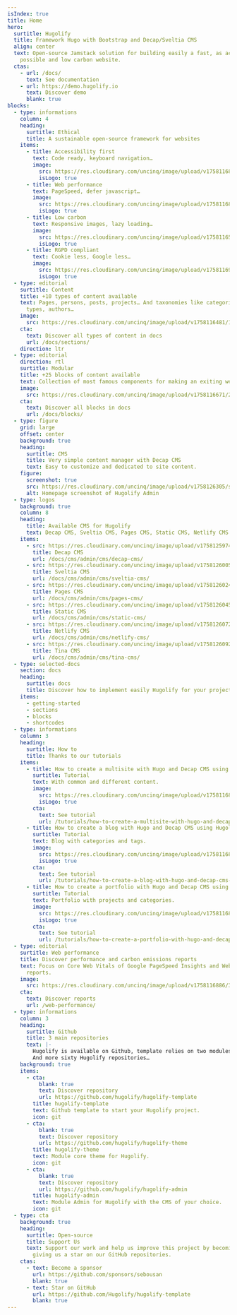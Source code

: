 ```yaml
---
isIndex: true
title: Home
hero:
  surtitle: Hugolify
  title: Framework Hugo with Bootstrap and Decap/Sveltia CMS
  align: center
  text: Open-source Jamstack solution for building easily a fast, as accessible as
    possible and low carbon website.
  ctas:
    - url: /docs/
      text: See documentation
    - url: https://demo.hugolify.io
      text: Discover demo
      blank: true
blocks:
  - type: informations
    column: 4
    heading:
      surtitle: Ethical
      title: A sustainable open-source framework for websites
    items:
      - title: Accessibility first
        text: Code ready, keyboard navigation…
        image:
          src: https://res.cloudinary.com/uncinq/image/upload/v1758116872/342.Take-Care_jzhfyu.svg
          isLogo: true
      - title: Web performance
        text: PageSpeed, defer javascript…
        image:
          src: https://res.cloudinary.com/uncinq/image/upload/v1758116886/384.Up-Trend_d1rcgi.svg
          isLogo: true
      - title: Low carbon
        text: Responsive images, lazy loading…
        image:
          src: https://res.cloudinary.com/uncinq/image/upload/v1758116598/179.Planet_kydicb.svg
          isLogo: true
      - title: RGPD compliant
        text: Cookie less, Google less…
        image:
          src: https://res.cloudinary.com/uncinq/image/upload/v1758116906/403.Lawyer_h8jf76.svg
          isLogo: true
  - type: editorial
    surtitle: Content
    title: +10 types of content available
    text: Pages, persons, posts, projects… And taxonomies like categories, tags,
      types, authors…
    image:
      src: https://res.cloudinary.com/uncinq/image/upload/v1758116481/150.Cubes_llpfto.svg
    cta:
      text: Discover all types of content in docs
      url: /docs/sections/
    direction: ltr
  - type: editorial
    direction: rtl
    surtitle: Modular
    title: +25 blocks of content available
    text: Collection of most famous components for making an exiting website.
    image:
      src: https://res.cloudinary.com/uncinq/image/upload/v1758116671/264.Teaming-Up_tqtwat.svg
    cta:
      text: Discover all blocks in docs
      url: /docs/blocks/
  - type: figure
    grid: large
    offset: center
    background: true
    heading:
      surtitle: CMS
      title: Very simple content manager with Decap CMS
      text: Easy to customize and dedicated to site content.
    figure:
      screenshot: true
      src: https://res.cloudinary.com/uncinq/image/upload/v1758126305/screenshot-hugolify-decapcms-home_ynatqv.png
      alt: Homepage screenshot of Hugolify Admin
  - type: logos
    background: true
    column: 8
    heading:
      title: Available CMS for Hugolify
      text: Decap CMS, Sveltia CMS, Pages CMS, Static CMS, Netlify CMS or Tina CMS.
    items:
      - src: https://res.cloudinary.com/uncinq/image/upload/v1758125974/logo-decap-cms_s1xnvt.svg
        title: Decap CMS
        url: /docs/cms/admin/cms/decap-cms/
      - src: https://res.cloudinary.com/uncinq/image/upload/v1758126005/logo-sveltia-cms_eh8ftl.png
        title: Sveltia CMS
        url: /docs/cms/admin/cms/sveltia-cms/
      - src: https://res.cloudinary.com/uncinq/image/upload/v1758126024/logo-pages-cms_f6i6vw.svg
        title: Pages CMS
        url: /docs/cms/admin/cms/pages-cms/
      - src: https://res.cloudinary.com/uncinq/image/upload/v1758126045/logo-static-cms_us9twk.svg
        title: Static CMS
        url: /docs/cms/admin/cms/static-cms/
      - src: https://res.cloudinary.com/uncinq/image/upload/v1758126072/logo-netlify-cms_yrrarb.svg
        title: Netlify CMS
        url: /docs/cms/admin/cms/netlify-cms/
      - src: https://res.cloudinary.com/uncinq/image/upload/v1758126092/logo-tina-cms_vnznv4.png
        title: Tina CMS
        url: /docs/cms/admin/cms/tina-cms/
  - type: selected-docs
    section: docs
    heading:
      surtitle: docs
      title: Discover how to implement easily Hugolify for your project
    items:
      - getting-started
      - sections
      - blocks
      - shortcodes
  - type: informations
    column: 3
    heading:
      surtitle: How to
      title: Thanks to our tutorials
    items:
      - title: How to create a multisite with Hugo and Decap CMS using Hugolify on Netlify
        surtitle: Tutorial
        text: With common and different content.
        image:
          src: https://res.cloudinary.com/uncinq/image/upload/v1758116856/303.Apps_z2apqt.svg
          isLogo: true
        cta:
          text: See tutorial
          url: /tutorials/how-to-create-a-multisite-with-hugo-and-decap-cms-using-hugolify
      - title: How to create a blog with Hugo and Decap CMS using Hugolify
        surtitle: Tutorial
        text: Blog with categories and tags.
        image:
          src: https://res.cloudinary.com/uncinq/image/upload/v1758116874/361.Reading-The-News_h2lohi.svg
          isLogo: true
        cta:
          text: See tutorial
          url: /tutorials/how-to-create-a-blog-with-hugo-and-decap-cms-using-hugolify
      - title: How to create a portfolio with Hugo and Decap CMS using Hugolify
        surtitle: Tutorial
        text: Portfolio with projects and categories.
        image:
          src: https://res.cloudinary.com/uncinq/image/upload/v1758116855/307.Writing_pxggvn.svg
          isLogo: true
        cta:
          text: See tutorial
          url: /tutorials/how-to-create-a-portfolio-with-hugo-and-decap-cms-using-hugolify
  - type: editorial
    surtitle: Web performance
    title: Discover performance and carbon emissions reports
    text: Focus on Core Web Vitals of Google PageSpeed Insights and Website carbon
      reports.
    image:
      src: https://res.cloudinary.com/uncinq/image/upload/v1758116886/384.Up-Trend_d1rcgi.svg
    cta:
      text: Discover reports
      url: /web-performance/
  - type: informations
    column: 3
    heading:
      surtitle: Github
      title: 3 main repositories
      text: |-
        Hugolify is available on Github, template relies on two modules.\
        And more sixty Hugolify repositories…
    background: true
    items:
      - cta:
          blank: true
          text: Discover repository
          url: https://github.com/hugolify/hugolify-template
        title: hugolify-template
        text: Github template to start your Hugolify project.
        icon: git
      - cta:
          blank: true
          text: Discover repository
          url: https://github.com/hugolify/hugolify-theme
        title: hugolify-theme
        text: Module core theme for Hugolify.
        icon: git
      - cta:
          blank: true
          text: Discover repository
          url: https://github.com/hugolify/hugolify-admin
        title: hugolify-admin
        text: Module Admin for Hugolify with the CMS of your choice.
        icon: git
  - type: cta
    background: true
    heading:
      surtitle: Open-source
      title: Support Us
      text: Support our work and help us improve this project by becoming a sponsor or
        giving us a star on our GitHub repositories.
    ctas:
      - text: Become a sponsor
        url: https://github.com/sponsors/sebousan
        blank: true
      - text: Star on GitHub
        url: https://github.com/Hugolify/hugolify-template
        blank: true
---
```

